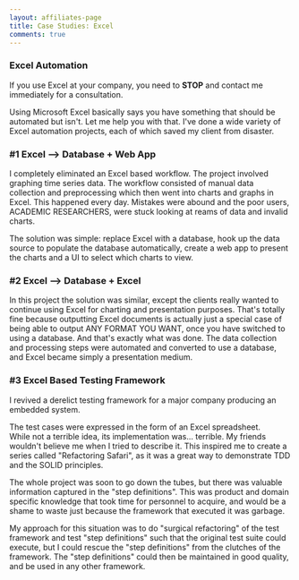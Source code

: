 ```yaml
---
layout: affiliates-page
title: Case Studies: Excel
comments: true
---
```

### Excel Automation
If you use Excel at your company, you need to **STOP** and contact me immediately for a consultation.  

Using Microsoft Excel basically says you have something that should be automated but isn't.  Let me help you with that.  I've done a wide variety of Excel automation projects, each of which saved my client from disaster.  

### #1 Excel --> Database + Web App
I completely eliminated an Excel based workflow.  The project involved graphing time series data.  The workflow consisted of manual data collection and preprocessing which then went into charts and graphs in Excel.  This happened every day.  Mistakes were abound and the poor users, ACADEMIC RESEARCHERS, were stuck looking at reams of data and invalid charts.  
  
The solution was simple:  replace Excel with a database, hook up the data source to populate the database automatically, create a web app to present the charts and a UI to select which charts to view.  
  
  
  

  
### #2 Excel --> Database + Excel
In this project the solution was similar, except the clients really wanted to continue using Excel for charting and presentation purposes.  That's totally fine because outputting Excel documents is actually just a special case of being able to output ANY FORMAT YOU WANT, once you have switched to using a database.  And that's exactly what was done.  The data collection and processing steps were automated and converted to use a database, and Excel became simply a presentation medium.
  
  

### #3 Excel Based Testing Framework
  
I revived a derelict testing framework for a major company producing an embedded system.  
  
The test cases were expressed in the form of an Excel spreadsheet.   
While not a terrible idea, its implementation was... terrible.  My friends wouldn't believe me when I tried to describe it.  This inspired me to create a series called "Refactoring Safari", as it was a great way to demonstrate TDD and the SOLID principles.
   
  
The whole project was soon to go down the tubes, but there was valuable information captured in the "step definitions".  This was product and domain specific knowledge that took time for personnel to acquire, and would be a shame to waste just because the framework that executed it was garbage.

My approach for this situation was to do "surgical refactoring" of the test framework and test "step definitions" such that the original test suite could execute, but I could rescue the "step definitions" from the clutches of the framework.  The "step definitions" could then be maintained in good quality, and be used in any other framework.


